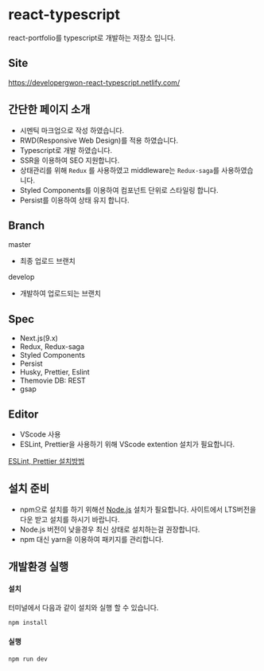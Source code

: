# react-typescript

react-portfolio를 typescript로 개발하는 저장소 입니다.

## Site

https://developergwon-react-typescript.netlify.com/

## 간단한 페이지 소개

- 시멘틱 마크업으로 작성 하였습니다.
- RWD(Responsive Web Design)를 적용 하였습니다.
- Typescript로 개발 하였습니다.
- SSR을 이용하여 SEO 지원합니다.
- 상태관리를 위해 `Redux` 를 사용하였고 middleware는 `Redux-saga`를 사용하였습니다.
- Styled Components를 이용하여 컴포넌트 단위로 스타일링 합니다.
- Persist를 이용하여 상태 유지 합니다.

## Branch

master

- 최종 업로드 브랜치

develop

- 개발하여 업로드되는 브랜치

## Spec

- Next.js(9.x)
- Redux, Redux-saga
- Styled Components
- Persist
- Husky, Prettier, Eslint
- Themovie DB: REST
- gsap

## Editor

- VScode 사용
- ESLint, Prettier을 사용하기 위해 VScode extention 설치가 필요합니다.

[ESLint, Prettier 설치방법](https://velog.io/@velopert/eslint-and-prettier-in-react)

## 설치 준비

- npm으로 설치를 하기 위해선 [Node.js](https://nodejs.org/ko/) 설치가 필요합니다. 사이트에서 LTS버전을 다운 받고 설치를 하시기 바랍니다.
- Node.js 버전이 낮을경우 최신 상태로 설치하는걸 권장합니다.
- npm 대신 yarn을 이용하여 패키지를 관리합니다.

## 개발환경 실행

#### 설치

터미널에서 다음과 같이 설치와 실행 할 수 있습니다.

```
npm install
```

#### 실행

```
npm run dev
```
